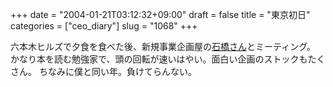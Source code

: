 +++
date = "2004-01-21T03:12:32+09:00"
draft = false
title = "東京初日"
categories = ["ceo_diary"]
slug = "1068"
+++

六本木ヒルズで夕食を食べた後、新規事業企画屋の<a href="http://www.myprofile.ne.jp/zerobase+blog">石橋さん</a>とミーティング。
かなり本を読む勉強家で、頭の回転が速いはやい。面白い企画のストックもたくさん。
ちなみに僕と同い年。負けてらんない。
